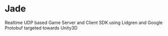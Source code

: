 # Jade
Realtime UDP based Game Server and Client SDK using Lidgren and Google Protobuf targeted towards Unity3D
